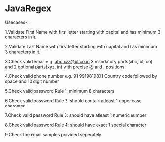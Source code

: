 # JavaRegex
Usecases-:

1.Validate First Name with first letter starting with capital and has minimum 3 characters in it.

2.Validate Last Name with first letter starting with capital and has minimum 3 characters in it.

3.Check valid email
e.g. abc.xyz@bl.co.in
3 mandatory parts(abc, bl, co) and 2 optional parts(xyz, in) with precise @ and . positions.

4.Check valid phone number
e.g. 91 9919819801
Country code followed by space and 10 digit number

5.Check valid password
Rule 1: minimum 8 characters

6.Check valid password
Rule 2: should contain atleast 1 upper case character

7.Check valid password
Rule 3: should have atleast 1 numeric number

8.Check valid password
Rule 4: should have exact 1 special character

9.Check the email samples provided seperately
